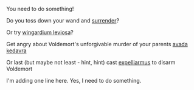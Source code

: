 You need to do something!

Do you toss down your wand and [surrender](../surrender/surrender.md)?

Or try [wingardium leviosa](../wingardium_leviosa/wingardium_leviosa.md)?

Get angry about Voldemort's unforgivable murder of your parents [avada kedavra](../avada_kedavra/avada_kedavra.md)

Or last (but maybe not least - hint, hint) cast [expelliarmus](../expelliarmus/expelliarmus.md) to disarm Voldemort

I'm adding one line here. Yes, I need to do something.
